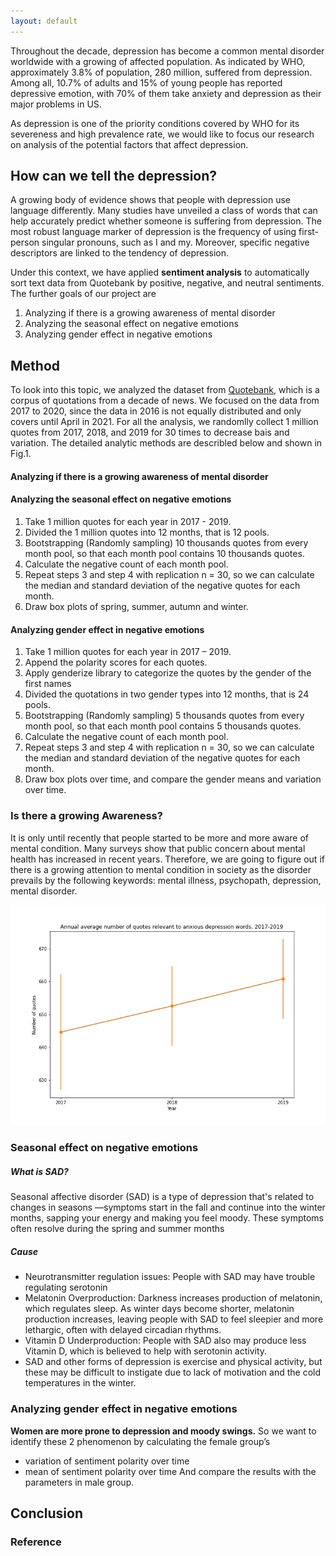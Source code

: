 ```yaml
---
layout: default
---
```


Throughout the decade, depression has become a common mental disorder worldwide with a growing of affected population. As indicated by WHO, approximately 3.8% of population, 280 million, suffered from depression. Among all, 10.7% of adults and 15% of young people has reported depressive emotion, with 70% of them take anxiety and depression as their major problems in US. 

As depression is one of the priority conditions covered by WHO for its severeness and high prevalence rate, we would like to focus our research on analysis of the potential factors that affect depression.

## How can we tell the depression?
A growing body of evidence shows that people with depression use language differently. Many studies have unveiled a class of words that can help accurately predict whether someone is suffering from depression. The most robust language marker of depression is the frequency of using first-person singular pronouns, such as I and my. Moreover, specific negative descriptors are linked to the tendency of depression.

Under this context, we have applied **sentiment analysis** to automatically sort text data from Quotebank by positive, negative, and neutral sentiments. The further goals of our project are 
1. Analyzing if there is a growing awareness of mental disorder
2. Analyzing the seasonal effect on negative emotions
3. Analyzing gender effect in negative emotions

## Method
To look into this topic, we analyzed the dataset from [Quotebank](./another-page.html), which is a corpus of quotations from a decade of news. We focused on the data from 2017 to 2020, since the data in 2016 is not equally distributed and only covers until April in 2021. For all the analysis, we randomlly collect 1 million quotes from 2017, 2018, and 2019 for 30 times to decrease bais and variation. The detailed analytic methods are describled below and shown in Fig.1.

#### Analyzing if there is a growing awareness of mental disorder

#### Analyzing the seasonal effect on negative emotions
1. Take 1 million quotes for each year in 2017 - 2019.
2. Divided the 1 million quotes into 12 months, that is 12 pools.
3. Bootstrapping (Randomly sampling) 10 thousands quotes from every month pool, so that each month pool contains 10 thousands quotes.
4. Calculate the negative count of each month pool.
5. Repeat steps 3 and step 4 with replication n = 30, so we can calculate the median and standard deviation of the negative quotes for each month.
6. Draw box plots of spring, summer, autumn and winter.


#### Analyzing gender effect in negative emotions
1. Take 1 million quotes for each year in 2017 – 2019.
2. Append the polarity scores for each quotes.
3. Apply genderize library to categorize the quotes by the gender of the first names
4. Divided the quotations in two gender types into 12 months, that is 24 pools.
5. Bootstrapping (Randomly sampling) 5 thousands quotes from every month pool, so that each month pool contains 5 thousands quotes.
6. Calculate the negative count of each month pool.
7. Repeat steps 3 and step 4 with replication n = 30, so we can calculate the median and standard deviation of the negative quotes for each month.
8. Draw box plots over time, and compare the gender means and variation over time.



### Is there a growing Awareness?
It is only until recently that people started to be more and more aware of mental condition. Many surveys show that public concern about mental health has increased in recent years. Therefore, we are going to figure out if there is a growing attention to mental condition in society as the disorder prevails by the following keywords: mental illness, psychopath, depression, mental disorder.

![<awareness src="awareness.jpeg"  align="center" width="100" height="50"/>](assets/images/awareness.jpeg)

### Seasonal effect on negative emotions
##### What is SAD?
Seasonal affective disorder (SAD) is a type of depression that's related to changes in seasons —symptoms start in the fall and continue into the winter months, sapping your energy and making you feel moody. These symptoms often resolve during the spring and summer months
##### Cause
- Neurotransmitter regulation issues: People with SAD may have trouble regulating serotonin
- Melatonin Overproduction: Darkness increases production of melatonin, which regulates sleep. As winter days become shorter, melatonin production increases, leaving people with SAD to feel sleepier and more lethargic, often with delayed circadian rhythms.
- Vitamin D Underproduction: People with SAD also may produce less Vitamin D, which is believed to help with serotonin activity.
- SAD and other forms of depression is exercise and physical activity, but these may be difficult to instigate due to lack of motivation and the cold temperatures in the winter.

### Analyzing gender effect in negative emotions
**Women are more prone to depression and moody swings.** So we want to identify these 2 phenomenon by calculating the female group’s 
- variation of sentiment polarity over time 
- mean of sentiment polarity over time 
And compare the results with the parameters in male group.


## Conclusion

### Reference
